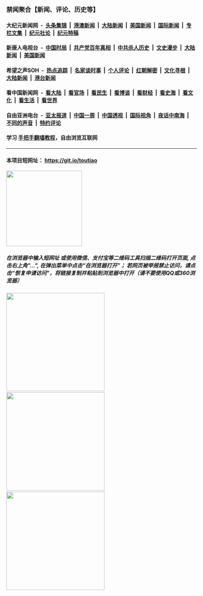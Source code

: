 ### 禁闻聚合【新闻、评论、历史等】

#### 大纪元新闻网 &nbsp;-&nbsp; [头条集锦](indexes/E头条集锦.md?t=02051744) &nbsp;|&nbsp; [港澳新闻](indexes/E港澳新闻.md?t=02051744)  &nbsp;|&nbsp; [大陆新闻](indexes/E大陆新闻.md?t=02051744) &nbsp;|&nbsp; [美国新闻](indexes/E美国新闻.md?t=02051744) &nbsp;|&nbsp; [国际新闻](indexes/E国际新闻.md?t=02051744) &nbsp;|&nbsp; [专栏文集](indexes/E专栏文集.md?t=02051744) &nbsp;|&nbsp; [纪元社论](indexes/E纪元社论.md?t=02051744) &nbsp;|&nbsp; [纪元特稿](indexes/E纪元特稿.md?t=02051744) 

#### 新唐人电视台 &nbsp;-&nbsp; [中国时局](indexes/N中国时局.md?t=02051744) &nbsp;|&nbsp; [共产党百年真相](indexes/N共产党百年真相.md?t=02051744) &nbsp;|&nbsp; [中共杀人历史](indexes/N中共杀人历史.md?t=02051744) &nbsp;|&nbsp; [文史漫步](indexes/N文史漫步.md?t=02051744) &nbsp;|&nbsp; [大陆新闻](indexes/N大陆新闻.md?t=02051744) &nbsp;|&nbsp; [美国新闻](indexes/N美国新闻.md?t=02051744)

#### 希望之声SOH &nbsp;-&nbsp; [热点追踪](indexes/H热点追踪.md?t=02051744) &nbsp;|&nbsp; [名家谈时事](indexes/H名家谈时事.md?t=02051744) &nbsp;|&nbsp; [个人评论](indexes/H个人评论.md?t=02051744)  &nbsp;|&nbsp; [红朝解密](indexes/H红朝解密.md?t=02051744) &nbsp;|&nbsp; [文化寻根](indexes/H文化寻根.md?t=02051744) &nbsp;|&nbsp; [大陆新闻](indexes/H大陆新闻.md?t=02051744) &nbsp;|&nbsp; [港台新闻](indexes/H港台新闻.md?t=02051744)

#### 看中国新闻网 &nbsp;-&nbsp; [看大陆](indexes/S看大陆.md?t=02051744) &nbsp;|&nbsp; [看官场](indexes/S看官场.md?t=02051744) &nbsp;|&nbsp; [看民生](indexes/S看民生.md?t=02051744)  &nbsp;|&nbsp; [看博谈](indexes/S看博谈.md?t=02051744) &nbsp;|&nbsp; [看财经](indexes/S看财经.md?t=02051744) &nbsp;|&nbsp; [看史海](indexes/S看史海.md?t=02051744) &nbsp;|&nbsp; [看文化](indexes/S看文化.md?t=02051744) &nbsp;|&nbsp; [看生活](indexes/S看生活.md?t=02051744) &nbsp;|&nbsp; [看世界](indexes/S看世界.md?t=02051744)

#### 自由亚洲电台 &nbsp;-&nbsp; [亚太报道](indexes/R亚太报道.md?t=02051744) &nbsp;|&nbsp; [中国一周](indexes/R中国一周.md?t=02051744) &nbsp;|&nbsp; [中国透视](indexes/R中国透视.md?t=02051744)  &nbsp;|&nbsp; [国际视角](indexes/R国际视角.md?t=02051744) &nbsp;|&nbsp; [夜话中南海](indexes/R夜话中南海.md?t=02051744) &nbsp;|&nbsp; [不同的声音](indexes/R不同的声音.md?t=02051744) &nbsp;|&nbsp; [特约评论](indexes/R特约评论.md?t=02051744)

#### 学习 [手把手翻墙教程](https://github.com/gfw-breaker/guides/wiki)，自由浏览互联网

----

#### 本项目短网址： https://git.io/toutiao
<img src="https://raw.githubusercontent.com/gfw-breaker/banned-news/master/scripts/img/qr.png" width="200px"/>  

##### 在浏览器中输入短网址 或使用微信、支付宝等二维码工具扫描二维码打开页面, 点击右上角"...", 在弹出菜单中点击“在浏览器打开”； 若网页被举报禁止访问，请点击“恢复申请访问”，将链接复制并粘贴到浏览器中打开（请不要使用QQ或360浏览器）

<img src="https://raw.githubusercontent.com/gfw-breaker/banned-news/master/scripts/img/1.png" width="260px"/> &nbsp; <img src="https://raw.githubusercontent.com/gfw-breaker/banned-news/master/scripts/img/2.png" width="260px"/> &nbsp; <img src="https://raw.githubusercontent.com/gfw-breaker/banned-news/master/scripts/img/3.png" width="260px"/>
